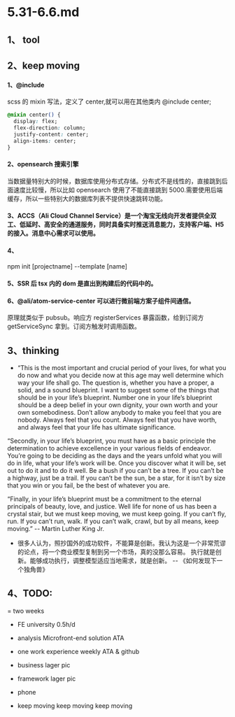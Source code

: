 # 5.31-6.6.md

## 1、 tool

## 2、keep moving

#### 1、@include

scss 的 mixin 写法，定义了 center,就可以用在其他类内 @include center;

```css
@mixin center() {
  display: flex;
  flex-direction: column;
  justify-content: center;
  align-items: center;
}
```

#### 2、opensearch 搜索引擎

当数据量特别大的时候，数据库使用分布式存储。分布式不是线性的，直接跳到后面速度比较慢，所以比如 opensearch 使用了不能直接跳到 5000.需要使用后端缓存，所以一些特别大的数据库列表不提供快速跳转功能。

#### 3、ACCS（Ali Cloud Channel Service）是一个淘宝无线向开发者提供全双工、低延时、高安全的通道服务，同时具备实时推送消息能力，支持客户端、H5 的接入。消息中心需求可以使用。

#### 4、

npm init [projectname] --template [name]

#### 5、SSR 后 tsx 内的 dom 是直出到构建后的代码中的。

#### 6、@ali/atom-service-center 可以进行微前端方案子组件间通信。

原理就类似于 pubsub。响应方 registerServices 暴露函数，给到订阅方 getServiceSync 拿到。订阅方触发时调用函数。

## 3、thinking

- “This is the most important and crucial period of your lives, for what you do now and what you decide now at this age may well determine which way your life shall go. The question is, whether you have a proper, a solid, and a sound blueprint. I want to suggest some of the things that should be in your life’s blueprint. Number one in your life’s blueprint should be a deep belief in your own dignity, your own worth and your own somebodiness. Don’t allow anybody to make you feel that you are nobody. Always feel that you count. Always feel that you have worth, and always feel that your life has ultimate significance.

“Secondly, in your life’s blueprint, you must have as a basic principle the determination to achieve excellence in your various fields of endeavor. You’re going to be deciding as the days and the years unfold what you will do in life, what your life’s work will be. Once you discover what it will be, set out to do it and to do it well. Be a bush if you can’t be a tree. If you can’t be a highway, just be a trail. If you can’t be the sun, be a star, for it isn’t by size that you win or you fail, be the best of whatever you are.

“Finally, in your life’s blueprint must be a commitment to the eternal principals of beauty, love, and justice. Well life for none of us has been a crystal stair, but we must keep moving, we must keep going. If you can’t fly, run. If you can’t run, walk. If you can’t walk, crawl, but by all means, keep moving.” -- Martin Luther King Jr.

- 很多人认为，照抄国外的成功软件，不能算是创新。我认为这是一个非常荒谬的论点，将一个商业模型复制到另一个市场，真的没那么容易。
  执行就是创新。能够成功执行，调整模型适应当地需求，就是创新。
  -- 《如何发现下一个独角兽》

## 4、TODO:

= two weeks

- FE university 0.5h/d
- analysis Microfront-end solution ATA
- one work experience weekly ATA & github
- business lager pic
- framework lager pic

- phone
- keep moving keep moving keep moving
